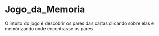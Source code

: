 # Jogo_da_Memoria
O intuito do jogo é descobrir os pares das cartas clicando sobre elas e memórizando onde encontrasse os pares
